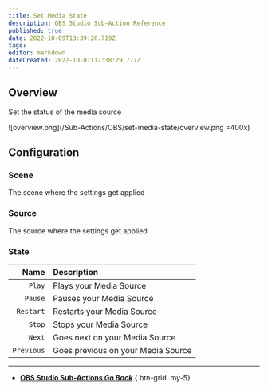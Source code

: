 ```yaml
---
title: Set Media State
description: OBS Studio Sub-Action Reference
published: true
date: 2022-10-09T13:39:26.719Z
tags: 
editor: markdown
dateCreated: 2022-10-07T12:38:29.777Z
---
```


## Overview
Set the status of the media source

![overview.png](/Sub-Actions/OBS/set-media-state/overview.png =400x)

## Configuration
### Scene
The scene where the settings get applied

### Source
The source where the settings get applied

### State
Name | Description
----:|:------------
`Play` | Plays your Media Source
`Pause` | Pauses your Media Source
`Restart` | Restarts your Media Source
`Stop` | Stops your Media Source
`Next` | Goes next on your Media Source
`Previous` | Goes previous on your Media Source

---

- [<i class="mdi mdi-chevron-left"></i> **OBS Studio Sub-Actions *Go Back***](/en/Sub-Actions/OBS)
{.btn-grid .my-5}